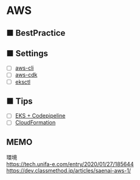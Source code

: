 # AWS
## ■ BestPractice
## ■ Settings
- [ ] [aws-cli](https://github.com/thetaru/memorandum/tree/master/Cloud/AWS/aws-cli)
- [ ] [aws-cdk](https://github.com/thetaru/memorandum/tree/master/Cloud/AWS/aws-cdk)
- [ ] [eksctl](https://github.com/thetaru/memorandum/tree/master/Cloud/AWS/eksctl)
## ■ Tips
- [ ] [EKS + Codepipeline]()
- [ ] [CloudFormation]()

## MEMO
環境  
https://tech.unifa-e.com/entry/2020/01/27/185644  
https://dev.classmethod.jp/articles/saenai-aws-1/
